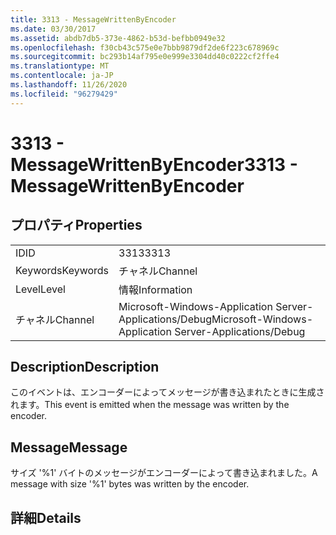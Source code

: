 ```yaml
---
title: 3313 - MessageWrittenByEncoder
ms.date: 03/30/2017
ms.assetid: abdb7db5-373e-4862-b53d-befbb0949e32
ms.openlocfilehash: f30cb43c575e0e7bbb9879df2de6f223c678969c
ms.sourcegitcommit: bc293b14af795e0e999e3304dd40c0222cf2ffe4
ms.translationtype: MT
ms.contentlocale: ja-JP
ms.lasthandoff: 11/26/2020
ms.locfileid: "96279429"
---
```

# <a name="3313---messagewrittenbyencoder"></a><span data-ttu-id="c576e-102">3313 - MessageWrittenByEncoder</span><span class="sxs-lookup"><span data-stu-id="c576e-102">3313 - MessageWrittenByEncoder</span></span>

## <a name="properties"></a><span data-ttu-id="c576e-103">プロパティ</span><span class="sxs-lookup"><span data-stu-id="c576e-103">Properties</span></span>  
  
|||  
|-|-|  
|<span data-ttu-id="c576e-104">ID</span><span class="sxs-lookup"><span data-stu-id="c576e-104">ID</span></span>|<span data-ttu-id="c576e-105">3313</span><span class="sxs-lookup"><span data-stu-id="c576e-105">3313</span></span>|  
|<span data-ttu-id="c576e-106">Keywords</span><span class="sxs-lookup"><span data-stu-id="c576e-106">Keywords</span></span>|<span data-ttu-id="c576e-107">チャネル</span><span class="sxs-lookup"><span data-stu-id="c576e-107">Channel</span></span>|  
|<span data-ttu-id="c576e-108">Level</span><span class="sxs-lookup"><span data-stu-id="c576e-108">Level</span></span>|<span data-ttu-id="c576e-109">情報</span><span class="sxs-lookup"><span data-stu-id="c576e-109">Information</span></span>|  
|<span data-ttu-id="c576e-110">チャネル</span><span class="sxs-lookup"><span data-stu-id="c576e-110">Channel</span></span>|<span data-ttu-id="c576e-111">Microsoft-Windows-Application Server-Applications/Debug</span><span class="sxs-lookup"><span data-stu-id="c576e-111">Microsoft-Windows-Application Server-Applications/Debug</span></span>|  
  
## <a name="description"></a><span data-ttu-id="c576e-112">Description</span><span class="sxs-lookup"><span data-stu-id="c576e-112">Description</span></span>  

 <span data-ttu-id="c576e-113">このイベントは、エンコーダーによってメッセージが書き込まれたときに生成されます。</span><span class="sxs-lookup"><span data-stu-id="c576e-113">This event is emitted when the message was written by the encoder.</span></span>  
  
## <a name="message"></a><span data-ttu-id="c576e-114">Message</span><span class="sxs-lookup"><span data-stu-id="c576e-114">Message</span></span>  

 <span data-ttu-id="c576e-115">サイズ '%1' バイトのメッセージがエンコーダーによって書き込まれました。</span><span class="sxs-lookup"><span data-stu-id="c576e-115">A message with size '%1' bytes was written by the encoder.</span></span>  
  
## <a name="details"></a><span data-ttu-id="c576e-116">詳細</span><span class="sxs-lookup"><span data-stu-id="c576e-116">Details</span></span>
